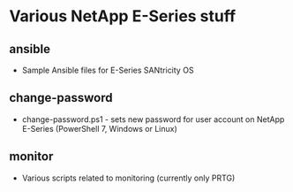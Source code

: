 # Various NetApp E-Series stuff


## ansible

- Sample Ansible files for E-Series SANtricity OS

## change-password

- change-password.ps1 - sets new password for user account on NetApp E-Series (PowerShell 7, Windows or Linux)

## monitor

- Various scripts related to monitoring (currently only PRTG)

